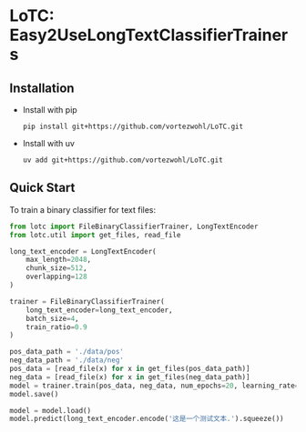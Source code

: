 # LoTC: Easy2UseLongTextClassifierTrainers

## Installation

- Install with pip

    ```
    pip install git+https://github.com/vortezwohl/LoTC.git
    ```

- Install with uv

    ```
    uv add git+https://github.com/vortezwohl/LoTC.git
    ```

## Quick Start

To train a binary classifier for text files:

```python
from lotc import FileBinaryClassifierTrainer, LongTextEncoder
from lotc.util import get_files, read_file

long_text_encoder = LongTextEncoder(
    max_length=2048,
    chunk_size=512,
    overlapping=128
)

trainer = FileBinaryClassifierTrainer(
    long_text_encoder=long_text_encoder,
    batch_size=4,
    train_ratio=0.9
)

pos_data_path = './data/pos'
neg_data_path = './data/neg'
pos_data = [read_file(x) for x in get_files(pos_data_path)]
neg_data = [read_file(x) for x in get_files(neg_data_path)]
model = trainer.train(pos_data, neg_data, num_epochs=20, learning_rate=2e-5, train_loss_threshold=1)
model.save()

model = model.load()
model.predict(long_text_encoder.encode('这是一个测试文本.').squeeze())
```
